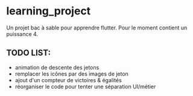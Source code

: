 # learning_project

Un projet bac à sable pour apprendre flutter.
Pour le moment contient un puissance 4.

## TODO LIST:

* animation de descente des jetons
* remplacer les icônes par des images de jeton
* ajout d'un compteur de victoires & égalités
* réorganiser le code pour tenter une séparation UI/métier
